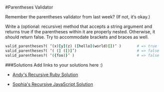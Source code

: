 #Parentheses Validator

Remember the parentheses validator from last week? (If not, it’s okay.)

Write a (optional: recursive) method that accepts a string argument and returns true if the parentheses within it are properly nested. 
Otherwise, it should return false. Try to accommodate brackets and braces as well.

```Ruby
valid_parentheses?( ‘(x)[y](z) ([hello](world)[])’ )       # => true
valid_parentheses?( ‘( (] ([)]’)                           # => false
valid_parentheses?( ‘({foo)}’ )                            # => false
```

###Solutions
Add links to your solutions here :)
- [Andy's Recursive Ruby Solution](https://github.com/acarl005/Recursion-Talk/blob/master/recursion%20lecture/code/paren.rb)

- [Sophia's Recursive JavaScript Solution](https://github.com/chatasweetie/whiteboarding-and-coding-problems/blob/master/questions/matching_parens/solution/recursive_valid_parens.js)
